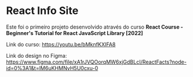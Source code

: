 # React Info Site

Este foi o primeiro projeto desenvolvido através do curso **React Course - Beginner's Tutorial for React JavaScript Library [2022]**

Link do curso:
https://youtu.be/bMknfKXIFA8

Link do design no Figma:
https://www.figma.com/file/xA1rJVQOorqMW6xjGdBLcI/ReactFacts?node-id=0%3A1&t=lM6uKHMNvH5U0cxu-0
